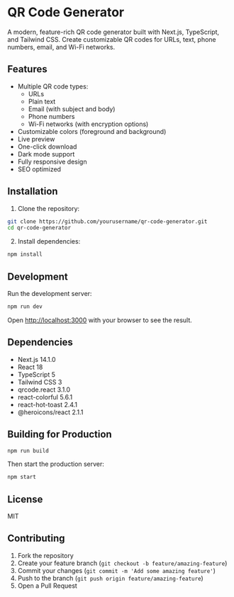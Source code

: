 # QR Code Generator

A modern, feature-rich QR code generator built with Next.js, TypeScript, and Tailwind CSS. Create customizable QR codes for URLs, text, phone numbers, email, and Wi-Fi networks.

## Features

- Multiple QR code types:
  - URLs
  - Plain text
  - Email (with subject and body)
  - Phone numbers
  - Wi-Fi networks (with encryption options)
- Customizable colors (foreground and background)
- Live preview
- One-click download
- Dark mode support
- Fully responsive design
- SEO optimized

## Installation

1. Clone the repository:

```bash
git clone https://github.com/yourusername/qr-code-generator.git
cd qr-code-generator
```

2. Install dependencies:

```bash
npm install
```

## Development

Run the development server:

```bash
npm run dev
```

Open [http://localhost:3000](http://localhost:3000) with your browser to see the result.

## Dependencies

- Next.js 14.1.0
- React 18
- TypeScript 5
- Tailwind CSS 3
- qrcode.react 3.1.0
- react-colorful 5.6.1
- react-hot-toast 2.4.1
- @heroicons/react 2.1.1

## Building for Production

```bash
npm run build
```

Then start the production server:

```bash
npm start
```

## License

MIT

## Contributing

1. Fork the repository
2. Create your feature branch (`git checkout -b feature/amazing-feature`)
3. Commit your changes (`git commit -m 'Add some amazing feature'`)
4. Push to the branch (`git push origin feature/amazing-feature`)
5. Open a Pull Request
